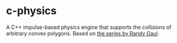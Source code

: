 # c-physics
A C++ impulse-based physics engine that supports the collisions of arbitrary convex polygons.
Based on [the series by Randy Gaul](https://gamedevelopment.tutsplus.com/tutorials/how-to-create-a-custom-2d-physics-engine-the-basics-and-impulse-resolution--gamedev-6331).
